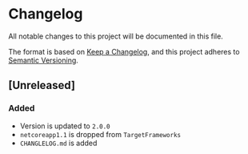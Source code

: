 # Changelog
All notable changes to this project will be documented in this file.

The format is based on [Keep a Changelog](https://keepachangelog.com/en/1.0.0/),
and this project adheres to [Semantic Versioning](https://semver.org/spec/v2.0.0.html).

## [Unreleased]
### Added
- Version is updated to `2.0.0`
- `netcoreapp1.1` is dropped from `TargetFrameworks`
- `CHANGLELOG.md` is added 
